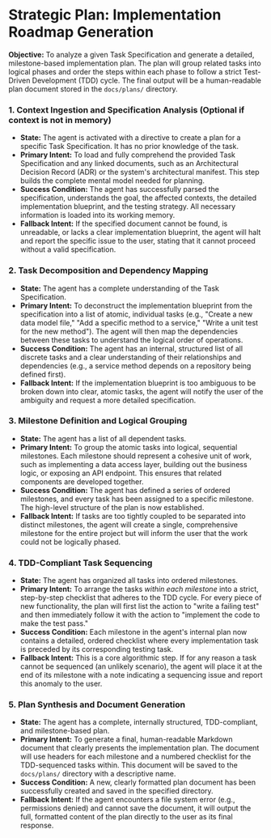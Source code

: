 # Strategic Plan: Implementation Roadmap Generation

**Objective:** To analyze a given Task Specification and generate a detailed, milestone-based implementation plan. The plan will group related tasks into logical phases and order the steps within each phase to follow a strict Test-Driven Development (TDD) cycle. The final output will be a human-readable plan document stored in the `docs/plans/` directory.

### 1. Context Ingestion and Specification Analysis (Optional if context is not in memory)
*   **State:** The agent is activated with a directive to create a plan for a specific Task Specification. It has no prior knowledge of the task.
*   **Primary Intent:** To load and fully comprehend the provided Task Specification and any linked documents, such as an Architectural Decision Record (ADR) or the system's architectural manifest. This step builds the complete mental model needed for planning.
*   **Success Condition:** The agent has successfully parsed the specification, understands the goal, the affected contexts, the detailed implementation blueprint, and the testing strategy. All necessary information is loaded into its working memory.
*   **Fallback Intent:** If the specified document cannot be found, is unreadable, or lacks a clear implementation blueprint, the agent will halt and report the specific issue to the user, stating that it cannot proceed without a valid specification.

### 2. Task Decomposition and Dependency Mapping
*   **State:** The agent has a complete understanding of the Task Specification.
*   **Primary Intent:** To deconstruct the implementation blueprint from the specification into a list of atomic, individual tasks (e.g., "Create a new data model file," "Add a specific method to a service," "Write a unit test for the new method"). The agent will then map the dependencies between these tasks to understand the logical order of operations.
*   **Success Condition:** The agent has an internal, structured list of all discrete tasks and a clear understanding of their relationships and dependencies (e.g., a service method depends on a repository being defined first).
*   **Fallback Intent:** If the implementation blueprint is too ambiguous to be broken down into clear, atomic tasks, the agent will notify the user of the ambiguity and request a more detailed specification.

### 3. Milestone Definition and Logical Grouping
*   **State:** The agent has a list of all dependent tasks.
*   **Primary Intent:** To group the atomic tasks into logical, sequential milestones. Each milestone should represent a cohesive unit of work, such as implementing a data access layer, building out the business logic, or exposing an API endpoint. This ensures that related components are developed together.
*   **Success Condition:** The agent has defined a series of ordered milestones, and every task has been assigned to a specific milestone. The high-level structure of the plan is now established.
*   **Fallback Intent:** If tasks are too tightly coupled to be separated into distinct milestones, the agent will create a single, comprehensive milestone for the entire project but will inform the user that the work could not be logically phased.

### 4. TDD-Compliant Task Sequencing
*   **State:** The agent has organized all tasks into ordered milestones.
*   **Primary Intent:** To arrange the tasks *within each milestone* into a strict, step-by-step checklist that adheres to the TDD cycle. For every piece of new functionality, the plan will first list the action to "write a failing test" and then immediately follow it with the action to "implement the code to make the test pass."
*   **Success Condition:** Each milestone in the agent's internal plan now contains a detailed, ordered checklist where every implementation task is preceded by its corresponding testing task.
*   **Fallback Intent:** This is a core algorithmic step. If for any reason a task cannot be sequenced (an unlikely scenario), the agent will place it at the end of its milestone with a note indicating a sequencing issue and report this anomaly to the user.

### 5. Plan Synthesis and Document Generation
*   **State:** The agent has a complete, internally structured, TDD-compliant, and milestone-based plan.
*   **Primary Intent:** To generate a final, human-readable Markdown document that clearly presents the implementation plan. The document will use headers for each milestone and a numbered checklist for the TDD-sequenced tasks within. This document will be saved to the `docs/plans/` directory with a descriptive name.
*   **Success Condition:** A new, clearly formatted plan document has been successfully created and saved in the specified directory.
*   **Fallback Intent:** If the agent encounters a file system error (e.g., permissions denied) and cannot save the document, it will output the full, formatted content of the plan directly to the user as its final response.